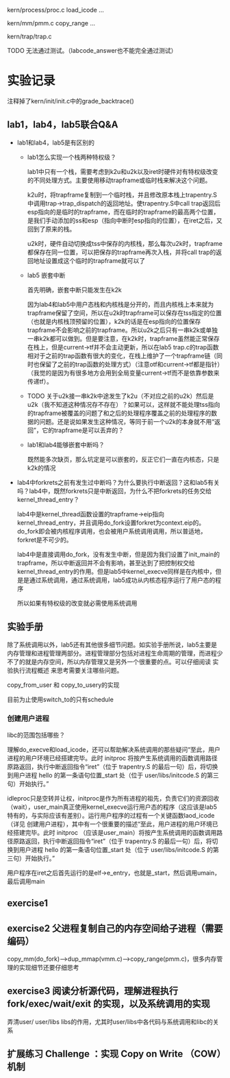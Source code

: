 kern/process/proc.c load_icode ...

kern/mm/pmm.c copy_range ...

kern/trap/trap.c

TODO 无法通过测试。（labcode_answer也不能完全通过测试）

# 实验记录

注释掉了kern/init/init.c中的grade_backtrace()

## lab1，lab4，lab5联合Q&A

* lab1和lab4，lab5是有区别的

    * lab1怎么实现一个栈两种特权级？

        lab1中只有一个栈，需要考虑到k2u和u2k以及iret时硬件对有特权级改变的不同处理方式。主要使用移动trapframe或临时栈来解决这个问题。

        k2u时，将trapframe复制到一个临时栈，并且修改原本栈上trapentry.S中调用trap->trap_dispatch的返回地址。使trapentry.S中call trap返回后esp指向的是临时的trapframe，而在临时的trapframe的最高两个位置，是我们手动添加的ss和esp（指向中断时esp指向的位置），在iret之后，又回到了原来的栈。

        u2k时，硬件自动切换成tss中保存的内核栈，那么每次u2k时，trapframe都保存在同一位置，可以把保存的trapframe再次入栈，并将call trap的返回地址设置成这个临时的trapframe就可以了

    * lab5 嵌套中断

        首先明确，嵌套中断只能发生在k2k

        因为lab4和lab5中用户态栈和内核栈是分开的，而且内核栈上本来就为trapframe保留了空间，所以在u2k时trapframe可以保存在tss指定的位置（也就是内核栈顶预留的位置），k2k的话是在esp指向的位置保存trapframe不会影响之前的trapframe。所以u2k之后只有一串k2k或单独一串k2k都可以做到。但是要注意，在k2k时，trapframe虽然能正常保存在栈上，但是current->tf并不会主动更新，所以在lab5 trap.c的trap函数相对于之前的trap函数有很大的变化，在栈上维护了一个trapframe链（同时也保留了之前的trap函数的处理方式）（注意otf和current->tf都是指针）（我觉的是因为有很多地方会用到全局变量current->tf而不是依靠参数来传递tf）。

    * TODO 关于u2k接一串k2k中途发生了k2u（不对应之前的u2k）然后是u2k（我不知道这种情况存不存在）？如果可以，这样就不能处理tss指向的trapframe被覆盖的问题了和之后的处理程序覆盖之前的处理程序的数据的问题。还是说如果发生这种情况，等同于前一个u2k的本身就不用“返回”，它的trapframe是可以丢弃的？

    * lab1和lab4能够嵌套中断吗？

        既然能多次缺页，那么坑定是可以嵌套的，反正它们一直在内核态，只是k2k的情况
    
* lab4中forkrets之前有发生过中断吗？为什么要执行中断返回？这和lab5有关吗？lab4中，既然forkrets只是中断返回，为什么不把forkrets的任务交给kernel_thread_entry？

    lab4中是kernel_thread函数设置的trapframe->eip指向kernel_thread_entry，并且调用do_fork设置forkret为context.eip的。do_fork即会被内核程序调用，也会被用户系统调用调用，所以普适地，forkret是不可少的。

    lab4中是直接调用do_fork，没有发生中断，但是因为我们设置了init_main的trapframe，所以中断返回并不会有影响，甚至达到了把控制权交给kernel_thread_entry的作用。但是lab5中kernel_execve同样是在内核中，但是是通过系统调用，通过系统调用，lab5成功从内核态程序运行了用户态的程序

    所以如果有特权级的改变就必需使用系统调用

## 实验手册

除了系统调用以外，lab5还有其他很多细节问题。如实验手册所说，lab5主要是内存管理和进程管理两部分。进程管理部分包括对进程生命周期的管理，而进程少不了的就是内存空间，所以内存管理又是另外一个很重要的点。可以仔细阅读 实验执行流程概述 来思考需要关注哪些问题。

copy_from_user 和 copy_to_usery的实现

目前为止使用switch_to的只有schedule

### 创建用户进程

libc的范围包括哪些？

理解do_execve和load_icode，还可以帮助解决系统调用的那些疑问“至此，用户进程的用户环境已经搭建完毕。此时 initproc 将按产生系统调用的函数调用路径原路返回，执行中断返回指令“iret”（位于 trapentry.S 的最后一句）后，将切换到用户进程 hello 的第一条语句位置_start 处（位于 user/libs/initcode.S 的第三句）开始执行。”

idleproc只是空转并让权，initproc是作为所有进程的祖先，负责它们的资源回收（wait），user_main真正使用kernel_execve运行用户态的程序（这应该是lab5特有的，与实际应该有差别）。运行用户程序的过程有一个关键函数laod_icode（详见 创建用户进程），其中有一个很重要的描述“至此，用户进程的用户环境已经搭建完毕。此时 initproc （应该是user_main）将按产生系统调用的函数调用路径原路返回，执行中断返回指令“iret”（位于 trapentry.S 的最后一句）后，将切换到用户进程 hello 的第一条语句位置_start 处（位于 user/libs/initcode.S 的第三句）开始执行。”

用户程序在iret之后首先运行的是elf->e_entry，也就是_start，然后调用umain，最后调用main

## exercise1

## exercise2 父进程复制自己的内存空间给子进程（需要编码）

copy_mm(do_fork)-->dup_mmap(vmm.c)-->copy_range(pmm.c)，很多内存管理的实现细节还要仔细思考

## exercise3 阅读分析源代码，理解进程执行 fork/exec/wait/exit 的实现，以及系统调用的实现

弄清user/ user/libs libs的作用，尤其时user/libs中各代码与系统调用和libc的关系

## 扩展练习 Challenge ：实现 Copy on Write （COW）机制